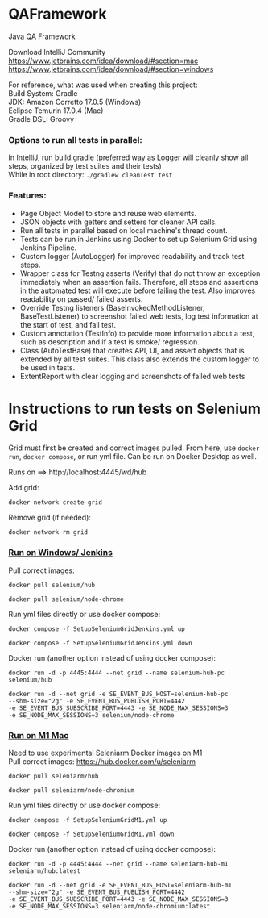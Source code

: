 # QAFramework
Java QA Framework

Download IntelliJ Community \
https://www.jetbrains.com/idea/download/#section=mac \
https://www.jetbrains.com/idea/download/#section=windows 

For reference, what was used when creating this project: \
Build System: Gradle \
JDK: Amazon Corretto 17.0.5 (Windows) \
     Eclipse Temurin 17.0.4 (Mac) \
Gradle DSL: Groovy 

### Options to run all tests in parallel: 
In IntelliJ, run build.gradle (preferred way as Logger will cleanly show all steps, organized by test suites and their tests) \
While in root directory: ``` ./gradlew cleanTest test ```

### Features:
- Page Object Model to store and reuse web elements.
- JSON objects with getters and setters for cleaner API calls.
- Run all tests in parallel based on local machine's thread count.
- Tests can be run in Jenkins using Docker to set up Selenium Grid using Jenkins Pipeline.
- Custom logger (AutoLogger) for improved readability and track test steps.
- Wrapper class for Testng asserts (Verify) that do not throw an exception immediately when an assertion fails. Therefore, all steps and assertions in the automated test will execute before failing the test. Also improves readability on passed/ failed asserts.
- Override Testng listeners (BaseInvokedMethodListener, BaseTestListener) to screenshot failed web tests, log test information at the start of test, and fail test.
- Custom annotation (TestInfo) to provide more information about a test, such as description and if a test is smoke/ regression.
- Class (AutoTestBase) that creates API, UI, and assert objects that is extended by all test suites. This class also extends the custom logger to be used in tests.
- ExtentReport with clear logging and screenshots of failed web tests

# Instructions to run tests on Selenium Grid
Grid must first be created and correct images pulled. From here, use `docker run`, `docker compose`, or run yml file.
Can be run on Docker Desktop as well.

Runs on ==> http://localhost:4445/wd/hub

Add grid: 
```
docker network create grid
``` 
Remove grid (if needed): 
```
docker network rm grid
```

### [Run on Windows/ Jenkins](https://github.com/SeleniumHQ/docker-selenium) 
Pull correct images: 
```
docker pull selenium/hub
``` 
```
docker pull selenium/node-chrome
```

Run yml files directly or use docker compose:
```
docker compose -f SetupSeleniumGridJenkins.yml up
```
```
docker compose -f SetupSeleniumGridJenkins.yml down
```
Docker run (another option instead of using docker compose): 
```
docker run -d -p 4445:4444 --net grid --name selenium-hub-pc selenium/hub
``` 
```
docker run -d --net grid -e SE_EVENT_BUS_HOST=selenium-hub-pc 
--shm-size="2g" -e SE_EVENT_BUS_PUBLISH_PORT=4442 
-e SE_EVENT_BUS_SUBSCRIBE_PORT=4443 -e SE_NODE_MAX_SESSIONS=3 
-e SE_NODE_MAX_SESSIONS=3 selenium/node-chrome
```


### [Run on M1 Mac](https://github.com/seleniumhq-community/docker-seleniarm#experimental-mult-arch-aarch64armhfamd64-images)

Need to use experimental Seleniarm Docker images on M1 \
Pull correct images: https://hub.docker.com/u/seleniarm 
```
docker pull seleniarm/hub
```
```
docker pull seleniarm/node-chromium
```

Run yml files directly or use docker compose:
```
docker compose -f SetupSeleniumGridM1.yml up
```
```
docker compose -f SetupSeleniumGridM1.yml down
```

Docker run (another option instead of using docker compose): 
```
docker run -d -p 4445:4444 --net grid --name seleniarm-hub-m1 seleniarm/hub:latest
```
```
docker run -d --net grid -e SE_EVENT_BUS_HOST=seleniarm-hub-m1 
--shm-size="2g" -e SE_EVENT_BUS_PUBLISH_PORT=4442 
-e SE_EVENT_BUS_SUBSCRIBE_PORT=4443 -e SE_NODE_MAX_SESSIONS=3 
-e SE_NODE_MAX_SESSIONS=3 seleniarm/node-chromium:latest
```
